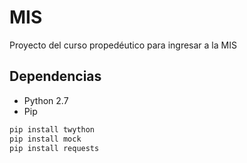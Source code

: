 # MIS

Proyecto del curso propedéutico para ingresar a la MIS


## Dependencias

- Python 2.7
- Pip

``` sh
pip install twython
pip install mock
pip install requests
```
